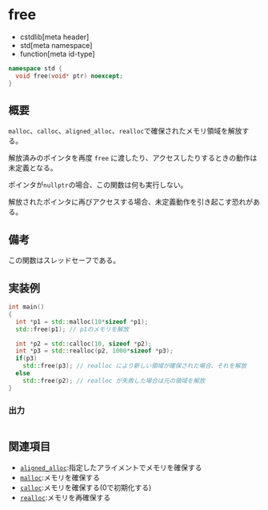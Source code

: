 # free
* cstdlib[meta header]
* std[meta namespace]
* function[meta id-type]

```cpp
namespace std {
  void free(void* ptr) noexcept;
}
```

## 概要
`malloc`、`calloc`、`aligned_alloc`、`realloc`で確保されたメモリ領域を解放する。

解放済みのポインタを再度 `free` に渡したり、アクセスしたりするときの動作は未定義となる。

ポインタが`nullptr`の場合、この関数は何も実行しない。

解放されたポインタに再びアクセスする場合、未定義動作を引き起こす恐れがある。

## 備考
この関数はスレッドセーフである。

## 実装例
```cpp example
int main()
{
  int *p1 = std::malloc(10*sizeof *p1);
  std::free(p1); // p1のメモリを解放

  int *p2 = std::calloc(10, sizeof *p2);
  int *p3 = std::realloc(p2, 1000*sizeof *p3);
  if(p3) 
    std::free(p3); // realloc により新しい領域が確保された場合、それを解放
  else
    std::free(p2); // realloc が失敗した場合は元の領域を解放
}
```
### 出力
```

```

## 関連項目
- [`aligned_alloc`](aligned_alloc.md):指定したアライメントでメモリを確保する
- [`malloc`](malloc.md):メモリを確保する
- [`calloc`](calloc.md):メモリを確保する(0で初期化する)
- [`realloc`](realloc.md):メモリを再確保する
